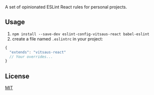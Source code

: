 A set of opinionated ESLint React rules for personal projects.

## Usage
1. `npm install --save-dev eslint-config-vitsaus-react babel-eslint`
2. create a file named `.eslintrc` in your project:

```js
{
  "extends": "vitsaus-react"
  // Your overrides...
}
```

## License

[MIT](http://opensource.org/licenses/MIT)
